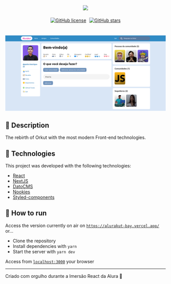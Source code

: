 <div align="center" style="margin-bottom: 20px;">
  <img src="https://alurakut.vercel.app/logo.svg">
</div>
<div align="center" style="display: flex; align-items: center; justify-content: center; gap: 10px;">
  <a href="https://github.com/pedro-henrique-sb/alurakut/blob/main/LICENSE"><img alt="GitHub license" src="https://img.shields.io/github/license/pedro-henrique-sb/alurakut?color=d81d99&style=flat-square"></a>
  <a href="https://github.com/pedro-henrique-sb/alurakut/stargazers"><img alt="GitHub stars" src="https://img.shields.io/github/stars/pedro-henrique-sb/alurakut?color=d81d99&style=flat-square"></a>
</div>
<h1></h1>

![demo](src/assets/images/demo.png)

## 📑 Description

The rebirth of Orkut with the most modern Front-end technologies.

## 🧰 Technologies

This project was developed with the following technologies:

- [React](https://reactjs.org/)
- [NextJS](https://www.nextjs.org/)
- [DatoCMS](https://datocms.com/)
- [Nookies](https://www.npmjs.com/package/nookies)
- [Styled-components](https://styled-components.com/)

## 🧪 How to run

Access the version currently on air on [`https://alurakut-bay.vercel.app/`](https://alurakut-bay.vercel.app/) or...

- Clone the repository
- Install dependencies with `yarn`
- Start the server with `yarn dev`

Access from [`localhost:3000`](http://localhost:3000) your browser

---

Criado com orgulho durante a Imersão React da Alura 🤿
